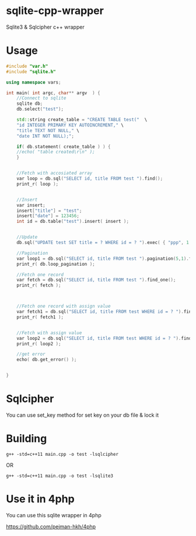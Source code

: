 # sqlite-cpp-wrapper
Sqlite3 & Sqlcipher c++ wrapper

# Usage

```c++
#include "var.h"
#include "sqlite.h"

using namespace vars;

int main( int argc, char** argv  ) {
	//Connect to sqlite
	sqlite db;
	db.select("test");

	std::string create_table = "CREATE TABLE test("  \
	"id INTEGER PRIMARY KEY AUTOINCREMENT," \
	"title TEXT NOT NULL," \
	"date INT NOT NULL);";

	if( db.statement( create_table ) ) {
	//echo( "table created\r\n" );
	}


	//Fetch with accosiated array
	var loop = db.sql("SELECT id, title FROM test ").find();
	print_r( loop );


	//Insert
	var insert;
	insert["title"] = "test";
	insert["date"] = 123456;
	int id = db.table("test").insert( insert );


	//Update
	db.sql("UPDATE test SET title = ? WHERE id = ? ").exec( { "ppp", 1 } );

	//Pagination
	var loop1 = db.sql("SELECT id, title FROM test ").pagination(5,1).find();
	print_r( db.loop_pagination );

	//Fetch one record
	var fetch = db.sql("SELECT id, title FROM test ").find_one();
	print_r( fetch );



	//Fetch one record with assign value
	var fetch1 = db.sql("SELECT id, title FROM test WHERE id = ? ").find_one( { 1 } );
	print_r( fetch1 );


	//Fetch with assign value
	var loop2 = db.sql("SELECT id, title FROM test WHERE id = ? ").find( { 1 } );
	print_r( loop2 );

	//get error
	echo( db.get_error() );


}
```

# Sqlcipher
You can use set_key method for set key on your db file & lock it

# Building
```
g++ -std=c++11 main.cpp -o test -lsqlcipher
```
OR

```
g++ -std=c++11 main.cpp -o test -lsqlite3
```

# Use it in 4php

You can use this sqlite wrapper in 4php

https://github.com/pejman-hkh/4php
